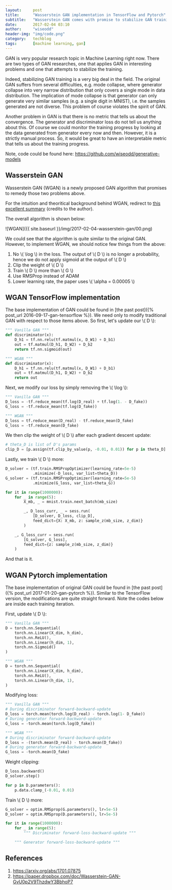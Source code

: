 ```yaml
---
layout:     post
title:      "Wasserstein GAN implementation in TensorFlow and Pytorch"
subtitle:   "Wasserstein GAN comes with promise to stabilize GAN training and abolish mode collapse problem in GAN."
date:       2017-02-04 03:10
author:     "wiseodd"
header-img: "img/code.png"
category:   techblog
tags:       [machine learning, gan]
---
```


GAN is very popular research topic in Machine Learning right now. There are two types of GAN researches, one that applies GAN in interesting problems and one that attempts to stabilize the training.

Indeed, stabilizing GAN training is a very big deal in the field. The original GAN suffers from several difficulties, e.g. mode collapse, where generator collapse into very narrow distribution that only covers a single mode in data distribution. The implication of mode collapse is that generator can only generate very similar samples (e.g. a single digit in MNIST), i.e. the samples generated are not diverse. This problem of course violates the spirit of GAN.

Another problem in GAN is that there is no metric that tells us about the convergence. The generator and discriminator loss do not tell us anything about this. Of course we could monitor the training progress by looking at the data generated from generator every now and then. However, it is a strictly manual process. So, it would be great to have an interpretable metric that tells us about the training progress.

Note, code could be found here: <https://github.com/wiseodd/generative-models>

<h2 class="section-heading">Wasserstein GAN</h2>

Wasserstein GAN (WGAN) is a newly proposed GAN algorithm that promises to remedy those two problems above.

For the intuition and theoritical background behind WGAN, redirect to [this excellent summary](https://paper.dropbox.com/doc/Wasserstein-GAN-GvU0p2V9ThzdwY3BbhoP7) (credits to the author).

The overall algorithm is shown below:

![WGAN]({{ site.baseurl }}/img/2017-02-04-wasserstein-gan/00.png)

We could see that the algorithm is quite similar to the original GAN. However, to implement WGAN, we should notice few things from the above:

1. No \\( \log \\) in the loss. The output of \\( D \\) is no longer a probability, hence we do not apply sigmoid at the output of \\( D \\)
2. Clip the weight of \\( D \\)
3. Train \\( D \\) more than \\( G \\)
4. Use RMSProp instead of ADAM
5. Lower learning rate, the paper uses \\( \alpha = 0.00005 \\)

<h2 class="section-heading">WGAN TensorFlow implementation</h2>

The base implementation of GAN could be found in [the past post]({% post_url 2016-09-17-gan-tensorflow %}). We need only to modify traditional GAN with respect to those items above. So first, let's update our \\( D \\):

``` python
""" Vanilla GAN """
def discriminator(x):
    D_h1 = tf.nn.relu(tf.matmul(x, D_W1) + D_b1)
    out = tf.matmul(D_h1, D_W2) + D_b2
    return tf.nn.sigmoid(out)

""" WGAN """
def discriminator(x):
    D_h1 = tf.nn.relu(tf.matmul(x, D_W1) + D_b1)
    out = tf.matmul(D_h1, D_W2) + D_b2
    return out
```

Next, we modify our loss by simply removing the \\( \log \\):

``` python
""" Vanilla GAN """
D_loss = -tf.reduce_mean(tf.log(D_real) + tf.log(1. - D_fake))
G_loss = -tf.reduce_mean(tf.log(D_fake))

""" WGAN """
D_loss = tf.reduce_mean(D_real) - tf.reduce_mean(D_fake)
G_loss = -tf.reduce_mean(D_fake)
```

We then clip the weight of \\( D \\) after each gradient descent update:

``` python
# theta_D is list of D's params
clip_D = [p.assign(tf.clip_by_value(p, -0.01, 0.01)) for p in theta_D]
```

Lastly, we train \\( D \\) more:

``` python
D_solver = (tf.train.RMSPropOptimizer(learning_rate=5e-5)
            .minimize(-D_loss, var_list=theta_D))
G_solver = (tf.train.RMSPropOptimizer(learning_rate=5e-5)
            .minimize(G_loss, var_list=theta_G))

for it in range(1000000):
    for _ in range(5):
        X_mb, _ = mnist.train.next_batch(mb_size)

        _, D_loss_curr, _ = sess.run(
            [D_solver, D_loss, clip_D],
            feed_dict={X: X_mb, z: sample_z(mb_size, z_dim)}
        )

    _, G_loss_curr = sess.run(
        [G_solver, G_loss],
        feed_dict={z: sample_z(mb_size, z_dim)}
    )
```

And that is it.

<h2 class="section-heading">WGAN Pytorch implementation</h2>

The base implementation of original GAN could be found in [the past post]({% post_url 2017-01-20-gan-pytorch %}). Similar to the TensorFlow version, the modifications are quite straight forward. Note the codes below are inside each training iteration.

First, update \\( D \\):

``` python
""" Vanilla GAN """
D = torch.nn.Sequential(
    torch.nn.Linear(X_dim, h_dim),
    torch.nn.ReLU(),
    torch.nn.Linear(h_dim, 1),
    torch.nn.Sigmoid()
)

""" WGAN """
D = torch.nn.Sequential(
    torch.nn.Linear(X_dim, h_dim),
    torch.nn.ReLU(),
    torch.nn.Linear(h_dim, 1),
)
```

Modifying loss:

``` python
""" Vanilla GAN """
# During discriminator forward-backward-update
D_loss = torch.mean(torch.log(D_real) - torch.log(1- D_fake))
# During generator forward-backward-update
G_loss = -torch.mean(torch.log(D_fake))

""" WGAN """
# During discriminator forward-backward-update
D_loss = -(torch.mean(D_real) - torch.mean(D_fake))
# During generator forward-backward-update
G_loss = -torch.mean(D_fake)
```

Weight clipping:

``` python
D_loss.backward()
D_solver.step()

for p in D.parameters():
    p.data.clamp_(-0.01, 0.01)
```

Train \\( D \\) more:

``` python
G_solver = optim.RMSprop(G.parameters(), lr=5e-5)
D_solver = optim.RMSprop(D.parameters(), lr=5e-5)

for it in range(1000000):
    for _ in range(5):
        """ Dicriminator forward-loss-backward-update """

    """ Generator forward-loss-backward-update """
```

<h2 class="section-heading">References</h2>

1. <https://arxiv.org/abs/1701.07875>
2. <https://paper.dropbox.com/doc/Wasserstein-GAN-GvU0p2V9ThzdwY3BbhoP7>
